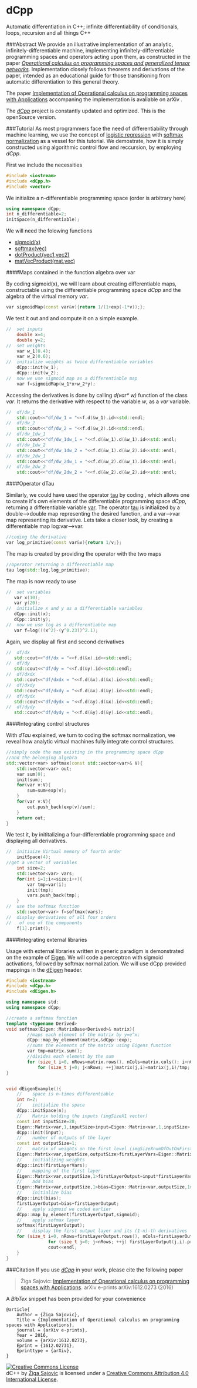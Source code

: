 # dCpp
Automatic differentiation in C++; infinite differentiability of conditionals, loops, recursion and all things C++

###Abstract
We provide an illustrative implementation of an analytic, infinitely-differentiable machine, implementing infinitely-differentiable programming spaces and operators acting upon them, as constructed in the paper _[Operational calculus on programming spaces and generalized tensor networks](https://arxiv.org/abs/1610.07690)_. Implementation closely follows theorems and derivations of the paper, intended as an educational guide for those transitioning from automatic differentiation to this general theory.

The paper [Implementation of Operational calculus on programming spaces with Applications](https://arxiv.org/abs/1612.02731) accompaning the implementation is avaliable on arXiv .


The _[dCpp](https://github.com/ZigaSajovic/dCpp)_ project is constantly updated and optimized. This is the openSource version.

###Tutorial
As most programmers face the need of differentiability through machine learning, we use the concept of [logistic regression](https://en.wikipedia.org/wiki/Logistic_regression) with [softmax normalization](https://en.wikipedia.org/wiki/Softmax_function#Softmax_Normalization) as a vessel for this tutorial. We demostrate, how it is simply constructed using algorithmic control flow and reccursion, by employing _dCpp_.

First we include the necessities

```c++
#include <iostream>
#include <dCpp.h>
#include <vector>
```

We initialize a n-differentiable programming space (order is arbitrary here)

```c++
using namespace dCpp;
int n_differentiable=2;
initSpace(n_differentiable);
```

We will need the folowing functions
* [sigmoid(x)](https://en.wikipedia.org/wiki/Sigmoid_function)
* [softmax(vec)](https://en.wikipedia.org/wiki/Softmax_function)
* [dotProduct(vec1,vec2)](https://en.wikipedia.org/wiki/Dot_product)
* [matVecProduct(mat,vec)](https://en.wikipedia.org/wiki/Matrix_multiplication)

####Maps contained in the function algebra over var

By coding sigmoid(x), we will learn about creating differentiable maps, constructable using the differentiable programming space _dCpp_ and the algebra of the virtual memory _var_.
```c++
var sigmoidMap(const var&v){return 1/(1+exp(-1*v));};

```
We test it out and and compute it on a simple example.

```c++
//  set inputs
    double x=4;
    double y=2;
//  set weights
    var w_1(0.4);
    var w_2(0.6);
//  initialize weights as twice differentiable variables
    dCpp::init(w_1);
    dCpp::init(w_2);
//  now we use sigmoid map as a differentiable map
    var f=sigmoidMap(w_1*x+w_2*y);
```    
Accessing the derivatives is done by calling _d(var* w)_ function of the class _var_. It returns the derivative with respect to the variable _w_, as a _var_ variable.

```c++
//  df/dw_1
    std::cout<<"df/dw_1 = "<<f.d(&w_1).id<<std::endl;
//  df/dw_2
    std::cout<<"df/dw_2 = "<<f.d(&w_2).id<<std::endl;
//  df/dw_1dw_1
    std::cout<<"df/dw_1dw_1 = "<<f.d(&w_1).d(&w_1).id<<std::endl;
//  df/dw_1dw_2
    std::cout<<"df/dw_1dw_2 = "<<f.d(&w_1).d(&w_2).id<<std::endl;
//  df/dw_2dw_1
    std::cout<<"df/dw_2dw_1 = "<<f.d(&w_2).d(&w_1).id<<std::endl;
//  df/dw_2dw_2
    std::cout<<"df/dw_2dw_2 = "<<f.d(&w_2).d(&w_2).id<<std::endl;
```

####Operator dTau

 Similarly, we could have used the operator [tau](include/tau.h) by coding , which allows one to create it's own elements of the differentiable programming space _dCpp_, returning a differentiable variable [var](/include/var.h). The operator [tau](include/tau.h) is initialized by a double-->double map representing the desired function, and a var-->var map representing its derivative. Lets take a closer look, by creating a differentiable map log:var-->var.
 
 ```c++
 //coding the derivative
 var log_primitive(const var&v){return 1/v;};
```
The map is created by providing the operator with the two maps
 ```c++
 //operator returning a differentiable map
tau log(std::log,log_primitive);
```
The map is now ready to use
 ```c++
 //  set variables
    var x(10);
    var y(20);
//  initialize x and y as a differentiable variables
    dCpp::init(x);
    dCpp::init(y);
 //  now we use log as a differentiable map
    var f=log(((x^2)-(y^0.23))^2.1);
```
Again, we display all first and second derivatives
 ```c++
//  df/dx
    std::cout<<"df/dx = "<<f.d(&x).id<<std::endl;
//  df/dy
    std::cout<<"df/dy = "<<f.d(&y).id<<std::endl;
//  df/dxdx
    std::cout<<"df/dxdx = "<<f.d(&x).d(&x).id<<std::endl;
//  df/dxdy
    std::cout<<"df/dxdy = "<<f.d(&x).d(&y).id<<std::endl;
//  df/dydx
    std::cout<<"df/dydx = "<<f.d(&y).d(&x).id<<std::endl;
//  df/dydy
    std::cout<<"df/dydy = "<<f.d(&y).d(&y).id<<std::endl;
```
####Integrating control structures

With _dTau_ explained, we turn to coding the softmax normalization, we reveal how analytic virtual machines fully integrate control structures. 

```c++
//simply code the map existing in the programming space dCpp
//and the belonging algebra
std::vector<var> softmax(const std::vector<var>& V){
    std::vector<var> out;
    var sum(0);
    init(sum);
    for(var v:V){
        sum=sum+exp(v);
    }
    for(var v:V){
        out.push_back(exp(v)/sum);
    }
    return out;
}

```
We test it, by inititalizing a four-differentiable programming space and displaying all derivatives.

```c++
//  initiaize Virtual memory of fourth order
    initSpace(4);
//get a vector of variables
    int size=2;
    std::vector<var> vars;
    for(int i=1;i<=size;i++){
        var tmp=var(i);
        init(tmp);
        vars.push_back(tmp);
    }
//  use the softmax function
    std::vector<var> f=softmax(vars);
//  display derivatives of all four orders
//   of one of the components
    f[1].print();

```

####Integrating external libraries

Usage with external libraries written in generic paradigm is demonstrated on the example of [Eigen](http://eigen.tuxfamily.org/). 
We will code a perceptron with sigmoid activations, followed by softmax normalization. We will use dCpp provided mappings in the [dEigen](/include/dEigen.h) header.

```c++
#include <iostream>
#include <dCpp.h>
#include <dEigen.h>

using namespace std;
using namespace dCpp;

//create a softmax function
template <typename Derived>
void softmax(Eigen::MatrixBase<Derived>& matrix){
        //maps each element of the matrix by y=e^x;
        dCpp::map_by_element(matrix,&dCpp::exp);
        //sums the elements of the matrix using Eigens function
        var tmp=matrix.sum();
        //divides each element by the sum
        for (size_t i=0, nRows=matrix.rows(), nCols=matrix.cols(); i<nCols; ++i)
            for (size_t j=0; j<nRows; ++j)matrix(j,i)=matrix(j,i)/tmp;
}


void dEigenExample(){
    //    space is n-times differentiable
    int n=2;
    //    initialize the space
    dCpp::initSpace(n);
    //    Matrix holding the inputs (imgSizeX1 vector)
    const int inputSize=28;
    Eigen::Matrix<var,1,inputSize>input=Eigen::Matrix<var,1,inputSize>::Random(1,inputSize);
    dCpp::init(input);
    //    number of outputs of the layer
    const int outputSize=1;
    //    matrix of weights on the first level (imgSizeXnumOfOutOnFirstLevel)
    Eigen::Matrix<var,inputSize,outputSize>firstLayerVars=Eigen::Matrix<var,inputSize,outputSize>::Random(inputSize,outputSize);
    //    initializing weights
    dCpp::init(firstLayerVars);
    //    mapping of the first layer
    Eigen::Matrix<var,outputSize,1>firstLayerOutput=input*firstLayerVars;
    //    add bias
    Eigen::Matrix<var,outputSize,1>bias=Eigen::Matrix<var,outputSize,1>::Random(outputSize,1);
    //    initialize bias
    dCpp::init(bias);
    firstLayerOutput=bias+firstLayerOutput;
    //    apply sigmoid we coded earlier
    dCpp::map_by_element(firstLayerOutput,sigmoid);
    //    apply sofmax layer
    softmax(firstLayerOutput);
    //    display the first output layer and its (1-n)-th derivatives
    for (size_t i=0, nRows=firstLayerOutput.rows(), nCols=firstLayerOutput.cols(); i<nCols; ++i){
                for (size_t j=0; j<nRows; ++j) firstLayerOutput(j,i).print();
                cout<<endl;
    }
}
```

###Citation
If you use _[dCpp](https://github.com/ZigaSajovic/dCpp)_ in your work, please cite the following paper

>Žiga Sajovic: [Implementation of Operational calculus on programming spaces with Applications](https://arxiv.org/abs/1612.02731). arXiv e-prints arXiv:1612.0273 (2016)

A _BibTex_ snippet has been provided for your convenience

```
@article{
    Author = {Žiga Sajovic},
    Title = {Implementation of Operational calculus on programming spaces with Applications},
    journal = {arXiv e-prints},
    Year = 2016,
    volume = {arXiv:1612.0273},
    Eprint = {1612.02731},
    Eprinttype = {arXiv},
}
```    

<a rel="license" href="http://creativecommons.org/licenses/by/4.0/"><img alt="Creative Commons License" style="border-width:0" src="https://i.creativecommons.org/l/by/4.0/88x31.png" /></a><br /><span xmlns:dct="http://purl.org/dc/terms/" property="dct:title">dC++</span> by <a xmlns:cc="http://creativecommons.org/ns#" href="https://si.linkedin.com/in/zigasajovic" property="cc:attributionName" rel="cc:attributionURL">Žiga Sajovic</a> is licensed under a <a rel="license" href="http://creativecommons.org/licenses/by/4.0/">Creative Commons Attribution 4.0 International License</a>.
